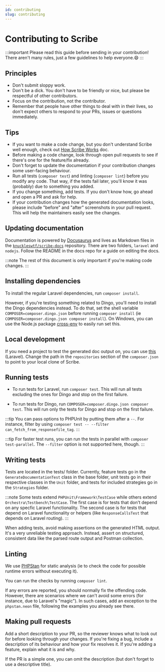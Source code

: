 ```yaml
---
id: contributing
slug: contributing
---
```


# Contributing to Scribe

:::important
Please read this guide before sending in your contribution! There aren't many rules, just a few guidelines to help everyone.😄
:::

## Principles
- Don't submit sloppy work.
- Don't be a dick. You don't have to be friendly or nice, but please be respectful of other contributors.
- Focus on the contribution, not the contributor.
- Remember that people have other things to deal with in their lives, so don't expect others to respond to your PRs, issues or questions immediately.

## Tips

- If you want to make a code change, but you don't understand Scribe well enough, check out [How Scribe Works](architecture) doc.
- Before making a code change, look through open pull requests to see if there's one for the feature/fix already.
- Don't forget to update the documentation if your contribution changes some user-facing behaviour.
- Run all tests (`composer test`) and linting (`composer lint`) before you modify any code. That way, if the tests fail later, you'll know it was (probably) due to something you added.
- If you change something, add tests. If you don't know how, go ahead and open a PR and ask for help.
- If your contribution changes how the generated documentation looks, please include "before" and "after" screenshots in your pull request. This will help the maintainers easily see the changes.

## Updating documentation

Documentation is powered by [Docusaurus](https://docusaurus.io) and lives as Markdown files in the [`knuckleswtf/scribe-docs`](https://github.com/knuckleswtf/scribe-docs) repository. There are two folders, `laravel` and `nodejs`. Follow the README in the docs repo for a guide on editing the docs.

:::note
The rest of this document is only important if you're making code changes.
:::

## Installing dependencies
To install the regular Laravel dependencies, run `composer install`.

However, if you're testing something related to Dingo, you'll need to install the Dingo dependencies instead. To do that, set the shell variable `COMPOSER=composer.dingo.json` before running `composer install` (ie `COMPOSER=composer.dingo.json composer install`). On Windows, you can use the Node.js package [cross-env](https://npmjs.com/package/cross-env) to easily run set this.

## Local development
If you need a project to test the generated doc output on, you can use [this](https://github.com/knuckleswtf/TheSideProjectAPI) (Laravel). Change the path in the `repositories` section of the `composer.json` to point to your local clone of Scribe.

## Running tests
- To run tests for Laravel, run `composer test`. This will run all tests excluding the ones for Dingo and stop on the first failure.

- To run tests for Dingo, run `COMPOSER=composer.dingo.json composer test`. This will run only the tests for Dingo and stop on the first failure.

:::tip
You can pass options to PHPUnit by putting them after a `--`. For instance, filter by using `composer test -- --filter can_fetch_from_responsefile_tag`.
:::

:::tip
For faster test runs, you can run the tests in parallel with `composer test-parallel`. The `--filter` option is not supported here, though.
:::

## Writing tests

Tests are located in the tests/ folder. Currently, feature tests go in the `GenerateDocumentationTest` class in the base folder, unit tests go in their respective classes in the `Unit` folder, and tests for included strategies go in the `Strategies` folder.

:::note
Some tests extend `PHPUnit\Framework\TestCase` while others extend `Orchestra\Testbench\TestCase`. The first case is for tests that don't depend on any specfic Laravel functionality. The second case is for tests that depend on Laravel functionality or helpers (like `ResponseCallsTest` that depends on Laravel routing).
:::

When adding tests, avoid making assertions on the generated HTML output. It's a very unreliable testing approach. Instead, assert on structured, consistent data like the parsed route output and Postman collection.

## Linting
We use [PHPStan](https://github.com/phpstan/phpstan) for static analysis (ie to check the code for possible runtime errors without executing it).

You can run the checks by running `composer lint`.

If any errors are reported, you should normally fix the offending code. However, there are scenarios where we can't avoid some errors (for instance, due to Laravel's "magic"). In such cases, add an exception to the `phpstan.neon` file, following the examples you already see there.

## Making pull requests

Add a short description to your PR, so the reviewer knows what to look out for before looking through your changes. If you're fixing a bug, include a description of its behaviour and how your fix resolves it. If you're adding a feature, explain what it is and why.

If the PR is a simple one, you can omit the description (but don't forget to use a descriptive title).
